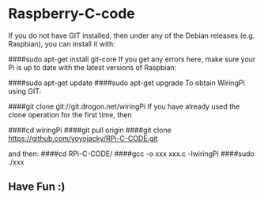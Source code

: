 # Raspberry-C-code
If you do not have GIT installed, then under any of the Debian releases (e.g. Raspbian), you can install it with:

####sudo apt-get install git-core
If you get any errors here, make sure your Pi is up to date with the latest versions of Raspbian:

####sudo apt-get update
####sudo apt-get upgrade
To obtain WiringPi using GIT:

####git clone git://git.drogon.net/wiringPi
If you have already used the clone operation for the first time, then

####cd wiringPi
####git pull origin
####git clone https://github.com/yoyojacky/RPi-C-CODE.git

and then:
####cd RPi-C-CODE/
####gcc -o xxx  xxx.c  -lwiringPi 
####sudo ./xxx

## Have Fun :)
